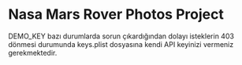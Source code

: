 # Nasa Mars Rover Photos Project

DEMO_KEY bazı durumlarda sorun çıkardığından dolayı isteklerin 403 dönmesi durumunda keys.plist dosyasına kendi API keyinizi vermeniz gerekmektedir.